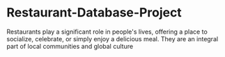 # Restaurant-Database-Project

Restaurants play a significant role in people's lives, offering a place to socialize, celebrate, or simply enjoy a delicious meal. They are an integral part of local communities and global culture
